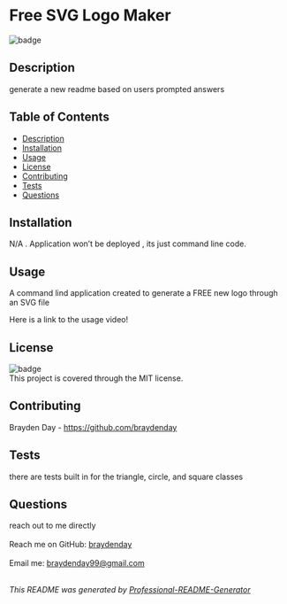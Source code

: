<!-- App description, link to video, setup and usage instructions            -->
<h1 text-align="center">Free SVG Logo Maker</h1>
  
![badge](https://img.shields.io/badge/license-MIT-brightgreen)<br>

## Description
generate a new readme based on users prompted answers

## Table of Contents
- [Description](#description)
- [Installation](#installation)
- [Usage](#usage)
- [License](#license)
- [Contributing](#contributing)
- [Tests](#tests)
- [Questions](#questions)

## Installation
N/A . Application won’t be deployed , its just command line code.

## Usage
A command lind application created to generate a FREE new logo through an SVG file

Here is a link to the usage video!
<url link here for the google drive screencastify recording>

## License
![badge](https://img.shields.io/badge/license-MIT-brightgreen)
<br>
This project is covered through the MIT license. 

## Contributing
Brayden Day - https://github.com/braydenday

## Tests
there are tests built in for the triangle, circle, and square classes

## Questions
reach out to me directly<br>
<br>
Reach me on GitHub: [braydenday](https://github.com/braydenday)<br>
<br>
Email me: braydenday99@gmail.com<br><br>

_This README was generated by [Professional-README-Generator](https://github.com/braydenday/Professional-README-Generator)_